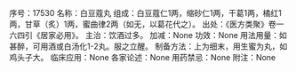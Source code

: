 序号：17530
名称：白豆蔻丸
组成：白豆蔻仁1两，缩砂仁1两，干葛1两，橘红1两，甘草（炙）1两，蜜曲律2两（如无，以葛花代之）。
出处：《医方类聚》卷一六四引《居家必用》。
主治：饮酒过多。
加减：None
功效：None
用法用量：如甚醉，可用酒或白汤化1-2丸。服之立醒。
制备方法：上为细末，用生蜜为丸，如鸡头子大。
临床应用：None
各家论述：None
用药禁忌：None
附注：None
